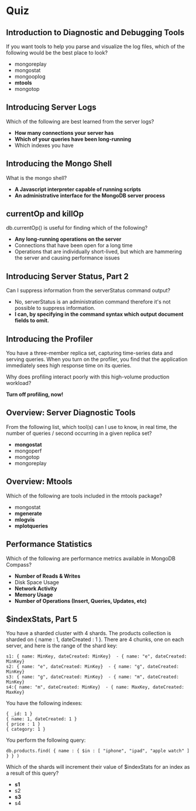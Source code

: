 # Quiz

## Introduction to Diagnostic and Debugging Tools

If you want tools to help you parse and visualize the log files, which of the following would be the best place to look?

- mongoreplay
- mongostat
- mongooplog
- **mtools**
- mongotop

## Introducing Server Logs

Which of the following are best learned from the server logs?

- **How many connections your server has**
- **Which of your queries have been long-running**
- Which indexes you have

## Introducing the Mongo Shell

What is the mongo shell?

- **A Javascript interpreter capable of running scripts**
- **An administrative interface for the MongoDB server process**

## currentOp and killOp

db.currentOp() is useful for finding which of the following?

- **Any long-running operations on the server**
- Connections that have been open for a long time
- Operations that are individually short-lived, but which are hammering the server and causing performance issues

## Introducing Server Status, Part 2

Can I suppress information from the serverStatus command output?

- No, serverStatus is an administration command therefore it's not possible to suppress information.
- **I can, by specifying in the command syntax which output document fields to omit.**

## Introducing the Profiler

You have a three-member replica set, capturing time-series data and serving queries. When you turn on the profiler, you find that the application immediately sees high response time on its queries.

Why does profiling interact poorly with this high-volume production workload?

**Turn off profiling, now!**

## Overview: Server Diagnostic Tools

From the following list, which tool(s) can I use to know, in real time, the number of queries / second occurring in a given replica set?

- **mongostat**
- mongoperf
- mongotop
- mongoreplay

## Overview: Mtools

Which of the following are tools included in the mtools package?

- mongostat
- **mgenerate**
- **mlogvis**
- **mplotqueries**

## Performance Statistics

Which of the following are performance metrics available in MongoDB Compass?

- **Number of Reads & Writes**
- Disk Space Usage
- **Network Activity**
- **Memory Usage**
- **Number of Operations (Insert, Queries, Updates, etc)**

## $indexStats, Part 5

You have a sharded cluster with 4 shards. The products collection is sharded on { name : 1, dateCreated : 1 }. There are 4 chunks, one on each server, and here is the range of the shard key:

```
s1: { name: MinKey, dateCreated: MinKey}  - { name: "e", dateCreated: MinKey}
s2: { name: "e", dateCreated: MinKey}  - { name: "g", dateCreated: MinKey}
s3: { name: "g", dateCreated: MinKey}  - { name: "m", dateCreated: MinKey}
s4:{ name: "m", dateCreated: MinKey}  - { name: MaxKey, dateCreated: MaxKey}
```

You have the following indexes:

```
{ _id: 1 }
{ name: 1, dateCreated: 1 }
{ price : 1 }
{ category: 1 }
```

You perform the following query:

```
db.products.find( { name : { $in : [ "iphone", "ipad", "apple watch" ] } } )
```

Which of the shards will increment their value of $indexStats for an index as a result of this query?

- **s1**
- s2
- **s3**
- s4

